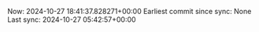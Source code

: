 Now: 2024-10-27 18:41:37.828271+00:00 Earliest commit since sync: None Last sync: 2024-10-27 05:42:57+00:00
